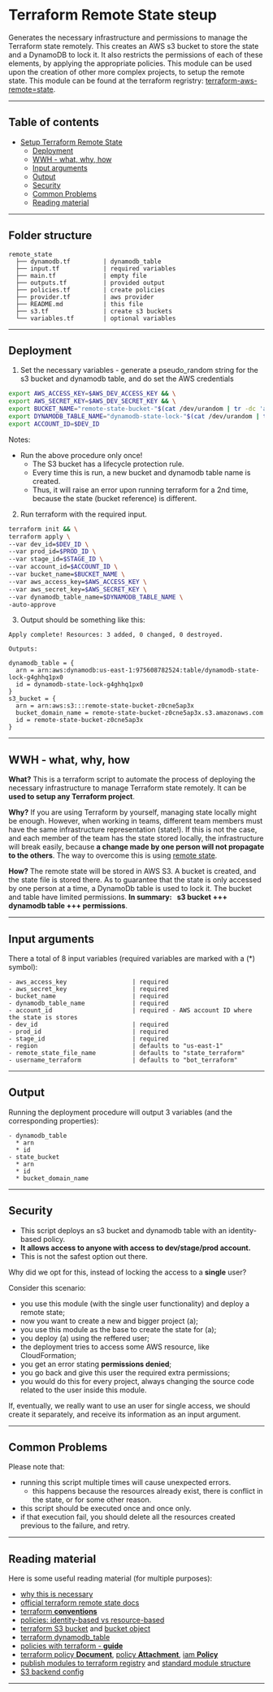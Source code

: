 # Terraform Remote State steup

Generates the necessary infrastructure and permissions to manage the Terraform state remotely. This creates an AWS s3 bucket to store the state and a DynamoDB to lock it. It also restricts the permissions of each of these elements, by applying the appropriate policies. This module can be used upon the creation of other more complex projects, to setup the remote state. This module can be found at the terraform regristry: [terraform-aws-remote=state](https://registry.terraform.io/modules/rafaelmarques7/remote-state/aws/1.1.0).
<hr />


## Table of contents
- [Setup Terraform Remote State](#setup-terraform-remote-state)
    - [Deployment](#deployment)
    - [WWH - what, why, how](#wwh---what-why-how)
    - [Input arguments](#input-arguments)
    - [Output](#output)
    - [Security](#security)
    - [Common Problems](#common-problems)
    - [Reading material](#reading-material)
<hr />


## Folder structure
```
remote_state
  ├── dynamodb.tf         | dynamodb_table
  ├── input.tf            | required variables
  ├── main.tf             | empty file
  ├── outputs.tf          | provided output
  ├── policies.tf         | create policies
  ├── provider.tf         | aws provider
  ├── README.md           | this file
  ├── s3.tf               | create s3 buckets
  └── variables.tf        | optional variables
```
<hr />


## Deployment
1. Set the necessary variables - generate a pseudo_random string for the s3 bucket and dynamodb table, and do set the AWS credentials

```bash 
export AWS_ACCESS_KEY=$AWS_DEV_ACCESS_KEY && \
export AWS_SECRET_KEY=$AWS_DEV_SECRET_KEY && \
export BUCKET_NAME="remote-state-bucket-"$(cat /dev/urandom | tr -dc 'a-z0-9' | fold -w 10 | head -n 1) && \
export DYNAMODB_TABLE_NAME="dynamodb-state-lock-"$(cat /dev/urandom | tr -dc 'a-z0-9' | fold -w 10 | head -n 1) && \
export ACCOUNT_ID=$DEV_ID
```
Notes: 
* Run the above procedure only once! 
  * The S3 bucket has a lifecycle protection rule. 
  * Every time this is run, a new bucket and dynamodb table name is created. 
  * Thus, it will raise an error upon running terraform for a 2nd time, because the state (bucket reference) is different.

2. Run terraform with the required input.
```bash
terraform init && \
terraform apply \
--var dev_id=$DEV_ID \
--var prod_id=$PROD_ID \
--var stage_id=$STAGE_ID \
--var account_id=$ACCOUNT_ID \
--var bucket_name=$BUCKET_NAME \
--var aws_access_key=$AWS_ACCESS_KEY \
--var aws_secret_key=$AWS_SECRET_KEY \
--var dynamodb_table_name=$DYNAMODB_TABLE_NAME \
-auto-approve 
```

3. Output should be something like this:
```
Apply complete! Resources: 3 added, 0 changed, 0 destroyed.

Outputs:

dynamodb_table = {
  arn = arn:aws:dynamodb:us-east-1:975608782524:table/dynamodb-state-lock-g4ghhq1px0
  id = dynamodb-state-lock-g4ghhq1px0
}
s3_bucket = {
  arn = arn:aws:s3:::remote-state-bucket-z0cne5ap3x
  bucket_domain_name = remote-state-bucket-z0cne5ap3x.s3.amazonaws.com
  id = remote-state-bucket-z0cne5ap3x
}
```
<hr />


## WWH - what, why, how
**What?** This is a terraform script to automate the process of deploying the necessary infrastructure to manage Terraform state remotely. It can be **used to setup any Terraform project**.

**Why?** If you are using Terraform by yourself, managing state locally might be enough. However, when working in teams, different team members must have the same infrastructure representation (state!). If this is not the case, and each member of the team has the state stored locally, the infrastructure will break easily, because **a change made by one person will not propagate to the others**. The way to overcome this is using [remote state](https://www.terraform.io/docs/providers/terraform/d/remote_state.html).  

**How?** The remote state will be stored in AWS S3. A bucket is created, and the state file is stored there. As to guarantee that the state is only accessed by one person at a time, a DynamoDb table is used to lock it. The bucket and table have limited permissions. **In summary: &nbsp;  s3 bucket +++ dynamodb table +++ permissions**.
<hr />


## Input arguments
There a total of 8 input variables (required variables are marked with a (*) symbol):
```
- aws_access_key                  | required    
- aws_secret_key                  | required
- bucket_name                     | required
- dynamodb_table_name             | required
- account_id                      | required - AWS account ID where the state is stores
- dev_id                          | required  
- prod_id                         | required  
- stage_id                        | required 
- region                          | defaults to "us-east-1"
- remote_state_file_name          | defaults to "state_terraform"
- username_terraform              | defaults to "bot_terraform"
```
<hr />


## Output 
Running the deployment procedure will output 3 variables (and the corresponding properties):
```
- dynamodb_table
  * arn
  * id
- state_bucket
  * arn
  * id 
  * bucket_domain_name
```
<hr />


## Security
* This script deploys an s3 bucket and dynamodb table with an identity-based policy. 
* **It allows access to anyone with access to dev/stage/prod account.**
* This is not the safest option out there.

Why did we opt for this, instead of locking the access to a **single** user?

Consider this scenario:
  * you use this module (with the single user functionality) and deploy a remote state;
  * now you want to create a new and bigger project (a); 
  * you use this module as the base to create the state for (a);
  * you deploy (a) using the reffered user;
  * the deployment tries to access some AWS resource, like CloudFormation;
  * you get an error stating **permissions denied**;
  * you go back and give this user the required extra permissions;
  * you would do this for every project, always changing the source code related to the user inside this module.

If, eventually, we really want to use an user for single access, we should create it separately, and receive its information as an input argument.
<hr />


## Common Problems
Please note that:
  * running this script multiple times will cause unexpected errors.
    * this happens because the resources already exist, there is conflict in the state, or for some other reason.
  * this script should be executed once and once only.
  * if that execution fail, you should delete all the resources created previous to the failure, and retry.
<hr />


## Reading material
Here is some useful reading material (for multiple purposes):

* [why this is necessary](https://stackoverflow.com/questions/47913041/initial-setup-of-terraform-backend-using-terraform)
* [official terraform remote state docs](https://www.terraform.io/docs/state/remote.html)
* [terraform **conventions**](https://github.com/jonbrouse/terraform-style-guide/blob/master/README.md)
* [policies: identity-based vs resource-based](https://docs.aws.amazon.com/IAM/latest/UserGuide/access_policies_identity-vs-resource.html)
* [terraform S3 bucket](https://www.terraform.io/docs/providers/aws/r/s3_bucket.html) and [bucket object](https://www.terraform.io/docs/providers/aws/r/s3_bucket_object.html)
* [terraform dynamodb_table](https://www.terraform.io/docs/providers/aws/r/dynamodb_table.html)
* [policies with terraform - **guide**](https://www.terraform.io/docs/providers/aws/guides/iam-policy-documents.html)
* [terraform policy **Document**](https://www.terraform.io/docs/providers/aws/d/iam_policy_document.html), [policy **Attachment**](https://www.terraform.io/docs/providers/aws/r/iam_policy_attachment.html), [iam **Policy**](https://www.terraform.io/docs/providers/aws/r/iam_policy.html)
* [publish modules to terraform registry](https://www.terraform.io/docs/registry/modules/publish.html) and [standard module structure](https://www.terraform.io/docs/modules/create.html#standard-module-structure)
* [S3 backend config](https://www.terraform.io/docs/backends/types/s3.html)
<hr />